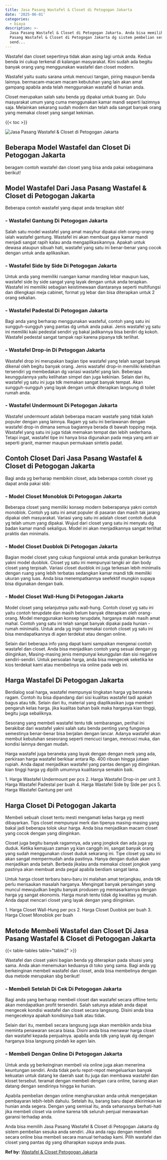 ```yaml
---
title: Jasa Pasang Wastafel & Closet di Petogogan Jakarta
date: '2025-06-01'
categories:
  - biaya
description: >-
  Jasa Pasang Wastafel & Closet di Petogogan Jakarta. Anda bisa memilih Jasa
  Pasang Wastafel & Closet di Petogogan Jakarta dg sistem pembelian sesuka anda
  send...
---
```


Wastafel dan closet sepertinya tidak akan asing lagi untuk anda. Kedua benda ini cukup terkenal di kalangan masyarakat. Kini sudah ada begitu banyak orang yang menggunakan wastafel dan closet modern.

Wastafel yaitu suatu sarana untuk mencuci tangan, piring maupun benda lainnya. bermacam-macam macam kebutuhan yang lain akan amat gampang apabila anda telah menggunakan wastafel di hunian anda.

Closet merupakan salah satu benda yg dipakai untuk buang air. Dulu masyarakat umum yang cuma menggunakan kamar mandi seperti lazimnya saja. Melainkan sekarang sudah modern dan telah ada sangat banyak orang yang memakai closet yang sangat kekinian.

{{< toc >}}

![Jasa Pasang Wastafel & Closet di Petogogan Jakarta](/images/wastafel-closet-murah65.png)

## Beberapa Model Wastafel dan Closet Di Petogogan Jakarta

beragam contoh wastafel dan closet yang bisa anda pakai sebagaimana berikut!

## Model Wastafel Dari Jasa Pasang Wastafel & Closet di Petogogan Jakarta

Beberapa contoh wastafel yang dapat anda terapkan sbb!

### \- Wastafel Gantung Di Petogogan Jakarta

Salah satu model wastafel yang amat masyhur dipakai oleh orang-orang ialah wastafel gantung. Wastafel ini akan membuat gaya kamar mandi menjadi sangat rapih kalau anda mengaplikasikannya. Apakah untuk dewasa ataupun sibuah hati, wastafel yang satu ini benar-benar yang cocok dengan untuk anda aplikasikan.

### \- Wastafel Side by Side Di Petogogan Jakarta

Untuk anda yang memiliki ruangan kamar manding lebar maupun luas, wastafel side by side sangat yang layak dengan untuk anda terapkan. Wastafel ini memiliki sebagian keistimewaan diantaranya seperti multifungsi dan dilengkapi meja cabinet, format yg lebar dan bisa diterapkan untuk 2 orang sekalian.

### \- Wastafel Padestal Di Petogogan Jakarta

Bagi anda yang berharap menggunakan wasteful, contoh yang satu ini sungguh-sungguh yang pantas dg untuk anda pakai. Jenis wastafel yg satu ini memiliki kaki pedestal sendiri yg bakal jadikannya bisa berdiri dg kokoh. Wastafel pedestal sangat tampak rapi karena pipanya tdk terlihat.

### \- Wastafel Drop-in Di Petogogan Jakarta

Wastafel drop ini merupakan bagian tipe wastafel yang telah sangat banyak dikenal oleh begitu banyak orang. Jenis wastafel drop-in memiliki kelebihan tersendiri yg membedakan dg variasi wastafel yang lain. Beberapa keunggulannya yaitu kelihatan simpel dan juga kekinian. Selain dari itu, wastafel yg satu ini juga tdk memakan sangat banyak tempat. Akan sungguh-sungguh yang layak dengan untuk diterapkan langsung di toilet rumah anda.

### \- Wastafel Undermount Di Petogogan Jakarta

Wastafel undermount adalah beberapa macam wastafe yang tidak kalah populer dengan yang lainnya. Ragam yg satu ini berlawanan dengan wastafel drop-in dimana semua bagiannya berada di bawah topping meja. Wastafel yang satu ini juga tidak memakan tempat dan lebih sederhana. Tetapi ingat, wastafel tipe ini hanya bisa digunakan pada meja yang anti air seperti granit, marmer maupun permukaan sintetis padat.

## Contoh Closet Dari Jasa Pasang Wastafel & Closet di Petogogan Jakarta

Bagi anda yg berharap membikin closet, ada beberapa contoh closet yg dapat anda pakai sbb:

### \- Model Closet Monoblok Di Petogogan Jakarta

Beberapa closet yang memiliki konsep modern beberapanya yakni contoh monoblok. Contoh yg satu ini amat populer di pasaran dan masih tak jarang dipakai oleh masyarakat. Variasi yang satu ini adalah closet contoh duduk yg telah umum yang dipakai. Wujud dari closet yang satu ini menyatu dg badan kamar mandi sekaligus. Model ini akan menjadikannya sangat terlihat praktis dan minimalis.

### \- Model Closet Duoblok Di Petogogan Jakarta

Bagian model closet yang cukup fungsional untuk anda gunakan berikutnya yakni model duoblok. Closet yg satu ini mempunyai tangki air dan body closet yang terpisah. Variasi closet duoblok ini juga terkesan lebih minimalis dengan ruang yang lebih terbatas sedangkan kamar mandi tdk memiliki ukuran yang luas. Anda bisa menempatkannya seefektif mungkin supaya bisa digunakan dengan baik.

### \- Model Closet Wall-Hung Di Petogogan Jakarta

Model closet yang selanjutnya yaitu wall-hung. Contoh closet yg satu ini yaitu contoh terupdate dan masih belum banyak diterapkan oleh orang-orang. Model menggunakan konsep terupdate, harganya malah masih amat mahal. Contoh yang satu ini telah sangat banyak dipakai pada hunian - rumah minimalis. Untuk anda yg ingin memakai contoh closet yg satu ini bisa mendapatkannya di agen terdekat atau dengan online.

Selain dari beberapa info yang dapat kami sampaikan mengenai contoh wastafel dan closet. Anda bisa menjadikan contoh yang sesuai dengan yg diinginkan, Masing-masing jenis mempunyai keunggulan dan sisi negative sendiri-sendiri. Untuk persoalan harga, anda bisa mengecek seketika ke kios terdekat kami atau membelinya via online pada web ini.

## Harga Wastafel Di Petogogan Jakarta

Berdialog soal harga, wastafel mempunyai tingkatan harga yg beraneka ragam. Contoh itu bisa dipandang dari sisi kualitas wastafel tadi apakah bagus atau tdk. Selain dari itu, material yang diaplikasikan juga memberi pengaruh kelas harga. jika kualitas bahan baik maka harganya kian tinggi, begitu juga sebaliknya.

Sesorang yang membeli wastafel tentu tdk sembarangan, perihal ini berakibat dari wastafel yakni salah satu benda penting yang fungsinya semestinya benar-benar bisa berjalan dengan lancar. Adanya wastafel akan membut kebutuhan seseorang seperti mencuci tangan, mencuci muka, dan kondisi lainnya dengan mudah.

Harga wastafel juga beraneka yang layak dengan dengan merk yang ada, perkiraan harga wastafel berkisar antara Rp. 400 ribuan hingga jutaan rupiah. Anda dapat menjadikan wastafel yang pantas dengan yg diinginkan. kian tinggi harga yg dipilih umumnya kualitasnya semakin baik.

1\. Harga Wastafel Undermount per pcs 2. Harga Wastafel Drop-in per unit 3. Harga Wastafel Padestal per buah 4. Harga Wastafel Side by Side per pcs 5. Harga Wastafel Gantung per unit

## Harga Closet Di Petogogan Jakarta

Membeli sebuah closet tentu mesti mengamati kelas harga yg mesti dibayarkan. Tips closet mempunyai merk dan tipenya masing-masing yang bakal jadi beberapa tolok ukur harga. Anda bisa menjadikan macam closet yang cocok dengan yang diinginkan.

Closet juga begitu banyak ragamnya, ada yang jongkok dan ada juga yg duduk. Ketika kemajuan zaman yg kian canggih ini, sangat banyak orang yang sudah menggunakan closet duduk sekarang ini. Tipe closet yg satu ini akan sangat mempermudah anda pastinya. Hanya dengan duduk akan menjadikan anda betah. Berbeda jikalau anda memakai closet jongkok yang pastinya akan membuat anda pegal apabila berdiam sangat lama.

Untuk harga closet terbaru baru-baru ini malahan amat terjangkau, anda tdk perlu merisaukan masalah harganya. Mengingat banyak persaingan yang muncul mewujudkan begitu banyak produsen yg memasarkannya dengan harga yg sangat ekonomis. Harga murah tentu tidak dg kwalitas yg murah. Anda dapat mencari closet yang layak dengan yang diinginkan.

1\. Harga Closet Wall-Hung per pcs 2. Harga Closet Duoblok per buah 3. Harga Closet Monoblok per buah

## Metode Membeli Wastafel dan Closet Di Jasa Pasang Wastafel & Closet di Petogogan Jakarta

{{< table-tables table="table2" >}}

Wastafel dan closet yakni bagian benda yg diterapkan pada situasi yang sama. Anda akan menemukan keduanya di toko yang sama. Bagi anda yg berkeinginan membeli wastafel dan closet, anda bisa membelinya dengan dua metode merupakan sbg berikut!

### \- Membeli Setelah Di Cek Di Petogogan Jakarta

Bagi anda yang berharap membeli closet dan wastafel secara offline tentu akan mendapatkan profit tersendiri. Salah satunya adalah anda dapat mengecek kondisi wastafel dan closet secara langsung. Disini anda bisa mengeceknya apakah kondisinya baik atau tidak.

Selain dari itu, membeli secara langsung juga akan membikin anda bisa meminta penawaran secara biasa. Disini anda bisa menawar harga closet dan wastafel kepada penjualnya. apabila anda tdk yang layak dg dengan harganya bisa langsung pindah ke agen lain.

### \- Membeli Dengan Online Di Petogogan Jakarta

Untuk anda yg berkeinginan membeli via online juga akan menerima keuntungan sendiri. Anda tidak perlu repot-repot mengeluarkan banyak kekuatan untuk datang ke daerah saat itu juga dan membawa wastafel dan kloset tersebut. teramat dengan membeli dengan cara online, barang akan datang dengan sendirinya hingga ke hunian.

Apabila pembelian dengan online mengharuskan anda untuk mengerjakan pembayaran lebih-lebih dahulu. Setelah itu, barang baru dapat dikirimkan ke hunian anda segera. Dengan yang semisal itu, anda seharusnya berhati-hati jika membeli closet via online karena tdk seluruh penjual menawarkan garansi terhadap anda.

Anda bisa memilih Jasa Pasang Wastafel & Closet di Petogogan Jakarta dg sistem pembelian sesuka anda sendiri. Jika anda ragu dengan membeli secara online bisa membeli secara manual terhadap kami. Pilih wastafel dan closet yang pantas dg yang diharapkan supaya anda puas.

**Ref by:** [Wastafel & Closet Petogogan Jakarta](https://id.wikipedia.org/wiki/Wastafel)
